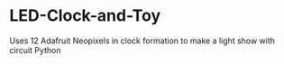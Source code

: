 # LED-Clock-and-Toy
Uses 12 Adafruit Neopixels in clock formation to make a light show with circuit Python 
